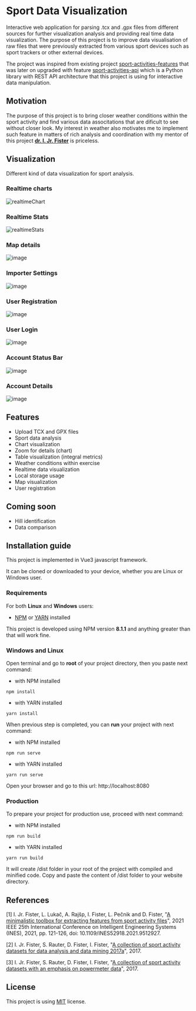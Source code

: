 # Sport Data Visualization

Interactive web application for parsing .tcx and .gpx files from different sources for further visualization analysis and providing real time data visualization. The purpose of this project is to improve data visualisation of raw files that were previously extracted from various sport devices such as sport trackers or other external devices. 

The project was inspired from existing project <a href="https://github.com/firefly-cpp/sport-activities-features">sport-activities-features</a> that was later on upgraded with feature <a href="https://github.com/alenrajsp/sport-activities-features-api">sport-activities-api</a> which is a Python library with REST API architecture that this project is using for interactive data manipulation.

## Motivation

The purpose of this project is to bring closer weather conditions within the sport activity and find various data associtations that are dificult to see without closer look. My interest in weather also motivates me to implement such feature in matters of rich analysis and coordination with my mentor of this project <b>[dr. I. Jr. Fister](http://www.iztok-jr-fister.eu/)</b> is priceless.
## Visualization

Different kind of data visualization for sport analysis.

### Realtime charts

![realtimeChart](https://user-images.githubusercontent.com/59646470/157679524-369ef174-0d1a-4308-adea-fbe123484887.gif)

### Realtime Stats

![realtimeStats](https://user-images.githubusercontent.com/59646470/157680109-74bc3fba-3294-44ac-9174-2180a567c33d.gif)

### Map details

![image](https://user-images.githubusercontent.com/59646470/157743120-b19e256b-31cb-4bb8-8eec-bef9d1b90a09.png)

### Importer Settings

![image](https://user-images.githubusercontent.com/59646470/156993617-6f4ebe5a-d1e1-4022-a104-bd068239d275.png)

### User Registration

![image](https://user-images.githubusercontent.com/59646470/157900695-3132140e-089c-4959-8059-0b0b7396d994.png)

### User Login

![image](https://user-images.githubusercontent.com/59646470/157900521-572e7576-53a9-4563-b96e-4ad4d501ee8f.png)

### Account Status Bar

![image](https://user-images.githubusercontent.com/59646470/157900796-30290d0b-0fa0-4286-9fed-e5070f60b17e.png)

### Account Details

![image](https://user-images.githubusercontent.com/59646470/157900869-ba368f5c-c8c9-41ca-bfa8-bcc7aed80fa2.png)

## Features

- Upload TCX and GPX files
- Sport data analysis
- Chart visualization
- Zoom for details (chart)
- Table visualization (integral metrics)
- Weather conditions within exercise
- Realtime data visualization
- Local storage usage
- Map visualization
- User registration

## Coming soon

- Hill identification
- Data comparison

## Installation guide

This project is implemented in Vue3 javascript framework. 

It can be cloned or downloaded to your device, whether you are Linux or Windows user.

### Requirements

For both <b>Linux</b> and <b>Windows</b> users:

- <a href="https://www.npmjs.com/">NPM</a> or <a href="https://yarnpkg.com/">YARN</a> installed

This project is developed using NPM version <b>8.1.1</b> and anything greater than that will work fine.

### Windows and Linux

Open terminal and go to <b>root</b> of your project directory, then you paste next command:

- with NPM installed

```
npm install
```

- with YARN installed

```
yarn install
```

When previous step is completed, you can <b>run</b> your project with next command:

- with NPM installed

```
npm run serve
```

- with YARN installed

```
yarn run serve
```

Open your browser and go to this url: http://localhost:8080

### Production

To prepare your project for production use, proceed with next command:

- with NPM installed

```
npm run build
```

- with YARN installed

```
yarn run build
```

It will create /dist folder in your root of the project with compiled and minified code. Copy and paste the content of /dist folder to your website directory.

## References

[1] I. Jr. Fister, L. Lukač, A. Rajšp, I. Fister, L. Pečnik and D. Fister, "[A minimalistic toolbox for extracting features from sport activity files](http://iztok-jr-fister.eu/static/publications/294.pdf)", 2021 IEEE 25th International Conference on Intelligent Engineering Systems (INES), 2021, pp. 121-126, doi: 10.1109/INES52918.2021.9512927.

[2] I. Jr. Fister, S. Rauter, D. Fister, I. Fister, "[A collection of sport activity datasets for data analysis and data mining 2017a](https://academictorrents.com/details/f2221a292540ff3e6c85025754f775361c7cd886)", 2017.

[3] I. Jr. Fister, S. Rauter, D. Fister, I. Fister, "[A collection of sport activity datasets with an emphasis on powermeter data](https://academictorrents.com/details/bf76b193960a96a683f9c2afde70acab9d3d757d)", 2017.
## License

This project is using <a href="https://choosealicense.com/licenses/mit/">MIT</a> license.
